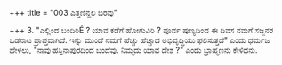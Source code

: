 +++
title = "003 ಎತ್ತಣಿನ್ದಲಿ ಬರವು"

+++
3. "ಎಲ್ಲಿಂದ ಬಂದಿರಿÉ ? ಯಾವ ಕಡೆಗೆ ಹೋಗುವಿರಿ ?  ಪೂರ್ವ ಪುಣ್ಯದಿಂದ ಈ ದಿವಸ  ನಮಗೆ ಸಜ್ಜನರ ಒಡನಾಟ ಪ್ರಾಪ್ತವಾಗಿದೆ. ಇನ್ನು ಮುಂದೆ ನಮಗೆ ಹೆಚ್ಚು ಹೆಚ್ಚಾದ ಅಭಿವೃದ್ಧಿಯು ಫಲಿಸುತ್ತದೆ" ಎಂದು ಧರ್ಮಜ ಹೇಳಲು, "ನಾವು ಹಸ್ತಿನಾಪುರದಿಂದ ಬಂದೆವು. ನಿಮ್ಮದು ಯಾವ ದೇಶ ?" ಎಂದು ಬ್ರಾಹ್ಮಣನು ಕೇಳಿದನು.